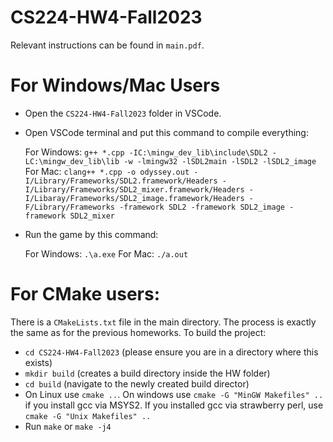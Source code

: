 # CS224-HW4-Fall2023
Relevant instructions can be found in `main.pdf`.

# For Windows/Mac Users
- Open the `CS224-HW4-Fall2023` folder in VSCode.
- Open VSCode terminal and put this command to compile everything:

	For Windows: `g++ *.cpp -IC:\mingw_dev_lib\include\SDL2 -LC:\mingw_dev_lib\lib -w -lmingw32 -lSDL2main -lSDL2 -lSDL2_image`
	For Mac: `clang++ *.cpp -o odyssey.out -I/Library/Frameworks/SDL2.framework/Headers -I/Library/Frameworks/SDL2_mixer.framework/Headers -		I/Libaray/Frameworks/SDL2_image.framework/Headers -F/Library/Frameworks -framework SDL2 -framework SDL2_image -framework SDL2_mixer`

- Run the game by this command:

	For Windows: `.\a.exe`
	For Mac: `./a.out`

# For CMake users:
There is a `CMakeLists.txt` file in the main directory. The process is exactly the same as for the previous homeworks. To build the project:
- `cd CS224-HW4-Fall2023` (please ensure you are in a directory where this exists)
- `mkdir build` (creates a build directory inside the HW folder)
- `cd build` (navigate to the newly created build director)
- On Linux use `cmake ..`. On windows use `cmake -G "MinGW Makefiles" ..` if you install gcc via MSYS2. If you installed gcc via strawberry perl, use `cmake -G "Unix Makefiles" ..`
- Run `make` or `make -j4`
